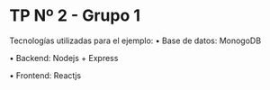 # TP Nº 2 - Grupo 1

Tecnologías utilizadas para el ejemplo:
• Base de datos: MonogoDB

• Backend: Nodejs + Express

• Frontend: Reactjs
